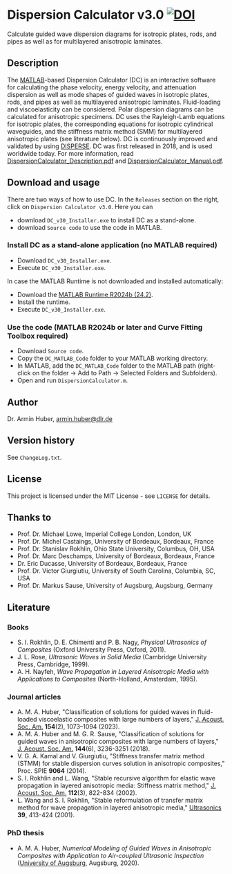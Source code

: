 # Dispersion Calculator v3.0 [![DOI](https://zenodo.org/badge/629601478.svg)](https://doi.org/10.5281/zenodo.14167633)
Calculate guided wave dispersion diagrams for isotropic plates, rods, and pipes as well as for multilayered anisotropic laminates.

## Description
The [MATLAB](https://www.mathworks.com/products/matlab.html)-based Dispersion Calculator (DC) is an interactive software for calculating the phase velocity, energy velocity, and attenuation dispersion as well as mode shapes of guided waves in isotropic plates, rods, and pipes as well as multilayered anisotropic laminates. Fluid-loading and viscoelasticity can be considered. Polar dispersion diagrams can be calculated for anisotropic specimens. DC uses the Rayleigh-Lamb equations for isotropic plates, the corresponding equations for isotropic cylindrical waveguides, and the stiffness matrix method (SMM) for multilayered anisotropic plates (see literature below). DC is continuously improved and validated by using [DISPERSE](https://www.imperial.ac.uk/non-destructive-evaluation/products-and-services/disperse/). DC was first released in 2018, and is used worldwide today. For more information, read [DispersionCalculator_Description.pdf](https://github.com/ArminHuber/Dispersion-Calculator/blob/main/DispersionCalculator_Description.pdf) and [DispersionCalculator_Manual.pdf](https://github.com/ArminHuber/Dispersion-Calculator/blob/main/DC_MATLAB_Code/DispersionCalculator_Manual.pdf).

## Download and usage
There are two ways of how to use DC. In the `Releases` section on the right, click on `Dispersion Calculator v3.0`. Here you can 
* download `DC_v30_Installer.exe` to install DC as a stand-alone.
* download `Source code` to use the code in MATLAB.

### Install DC as a stand-alone application (no MATLAB required)
* Download `DC_v30_Installer.exe`.
* Execute `DC_v30_Installer.exe`.

In case the MATLAB Runtime is not downloaded and installed automatically:
* Download the [MATLAB Runtime R2024b (24.2)](https://www.mathworks.com/products/compiler/matlab-runtime.html).
* Install the runtime.
* Execute `DC_v30_Installer.exe`.

### Use the code (MATLAB R2024b or later and Curve Fitting Toolbox required)
* Download `Source code`.
* Copy the `DC_MATLAB_Code` folder to your MATLAB working directory.
* In MATLAB, add the `DC_MATLAB_Code` folder to the MATLAB path (right-click on the folder -> Add to Path -> Selected Folders and Subfolders).
* Open and run `DispersionCalculator.m`.

## Author
Dr. Armin Huber, armin.huber@dlr.de

## Version history
See `ChangeLog.txt`.

## License
This project is licensed under the MIT License - see `LICENSE` for details.

## Thanks to
* Prof. Dr. Michael Lowe, Imperial College London, London, UK 
* Prof. Dr. Michel Castaings, University of Bordeaux, Bordeaux, France
* Prof. Dr. Stanislav Rokhlin, Ohio State University, Columbus, OH, USA
* Prof. Dr. Marc Deschamps, University of Bordeaux, Bordeaux, France  
* Dr. Eric Ducasse, University of Bordeaux, Bordeaux, France   
* Prof. Dr. Victor Giurgiutiu, University of South Carolina, Columbia, SC, USA
* Prof. Dr. Markus Sause, University of Augsburg, Augsburg, Germany

## Literature

### Books
* S. I. Rokhlin, D. E. Chimenti and P. B. Nagy, *Physical Ultrasonics of Composites* (Oxford University Press, Oxford, 2011).
* J. L. Rose, *Ultrasonic Waves in Solid Media* (Cambridge University Press, Cambridge, 1999).
* A. H. Nayfeh, *Wave Propagation in Layered Anisotropic Media with Applications to Composites* (North-Holland, Amsterdam, 1995).

### Journal articles
* A. M. A. Huber, "Classification of solutions for guided waves in fluid-loaded viscoelastic composites with large numbers of layers," [J. Acoust. Soc. Am.](https://doi.org/10.1121/10.0020584) **154**(2), 1073–1094 (2023).
* A. M. A. Huber and M. G. R. Sause, "Classification of solutions for guided waves in anisotropic composites with large numbers of layers," [J. Acoust. Soc. Am.](https://doi.org/10.1121/1.5082299) **144**(6), 3236-3251 (2018).
* V. G. A. Kamal and V. Giurgiutiu, "Stiffness transfer matrix method (STMM) for stable dispersion curves solution in anisotropic composites," Proc. SPIE **9064** (2014).
* S. I. Rokhlin and L. Wang, "Stable recursive algorithm for elastic wave propagation in layered anisotropic media: Stiffness matrix method," [J. Acoust. Soc. Am.](https://doi.org/10.1121/1.1497365) **112**(3), 822-834 (2002).
* L. Wang and S. I. Rokhlin, "Stable reformulation of transfer matrix method for wave propagation in layered anisotropic media," [Ultrasonics](https://doi.org/10.1016/S0041-624X(01)00082-8) **39**, 413-424 (2001).

### PhD thesis
* A. M. A. Huber, *Numerical Modeling of Guided Waves in Anisotropic Composites with Application to Air-coupled Ultrasonic Inspection* ([University of Augsburg](https://opus.bibliothek.uni-augsburg.de/opus4/frontdoor/index/index/year/2021/docId/82760), Augsburg, 2020).
